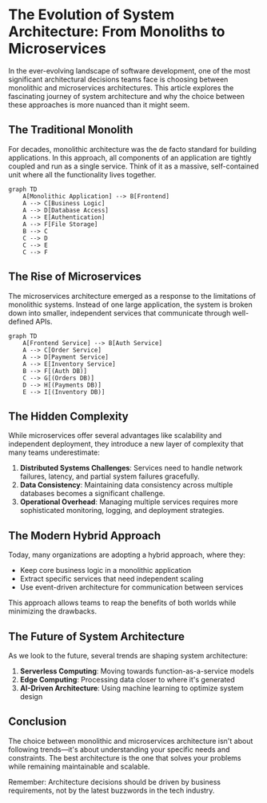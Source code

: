 # The Evolution of System Architecture: From Monoliths to Microservices

In the ever-evolving landscape of software development, one of the most significant architectural decisions teams face is choosing between monolithic and microservices architectures. This article explores the fascinating journey of system architecture and why the choice between these approaches is more nuanced than it might seem.

## The Traditional Monolith

For decades, monolithic architecture was the de facto standard for building applications. In this approach, all components of an application are tightly coupled and run as a single service. Think of it as a massive, self-contained unit where all the functionality lives together.

```mermaid
graph TD
    A[Monolithic Application] --> B[Frontend]
    A --> C[Business Logic]
    A --> D[Database Access]
    A --> E[Authentication]
    A --> F[File Storage]
    B --> C
    C --> D
    C --> E
    C --> F
```

## The Rise of Microservices

The microservices architecture emerged as a response to the limitations of monolithic systems. Instead of one large application, the system is broken down into smaller, independent services that communicate through well-defined APIs.

```mermaid
graph TD
    A[Frontend Service] --> B[Auth Service]
    A --> C[Order Service]
    A --> D[Payment Service]
    A --> E[Inventory Service]
    B --> F[(Auth DB)]
    C --> G[(Orders DB)]
    D --> H[(Payments DB)]
    E --> I[(Inventory DB)]
```

## The Hidden Complexity

While microservices offer several advantages like scalability and independent deployment, they introduce a new layer of complexity that many teams underestimate:

1. **Distributed Systems Challenges**: Services need to handle network failures, latency, and partial system failures gracefully.
2. **Data Consistency**: Maintaining data consistency across multiple databases becomes a significant challenge.
3. **Operational Overhead**: Managing multiple services requires more sophisticated monitoring, logging, and deployment strategies.

## The Modern Hybrid Approach

Today, many organizations are adopting a hybrid approach, where they:
- Keep core business logic in a monolithic application
- Extract specific services that need independent scaling
- Use event-driven architecture for communication between services

This approach allows teams to reap the benefits of both worlds while minimizing the drawbacks.

## The Future of System Architecture

As we look to the future, several trends are shaping system architecture:

1. **Serverless Computing**: Moving towards function-as-a-service models
2. **Edge Computing**: Processing data closer to where it's generated
3. **AI-Driven Architecture**: Using machine learning to optimize system design

## Conclusion

The choice between monolithic and microservices architecture isn't about following trends—it's about understanding your specific needs and constraints. The best architecture is the one that solves your problems while remaining maintainable and scalable.

Remember: Architecture decisions should be driven by business requirements, not by the latest buzzwords in the tech industry. 